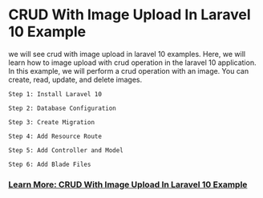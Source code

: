 # CRUD With Image Upload In Laravel 10 Example

we will see crud with image upload in laravel 10 examples. Here, we will learn how to image upload with crud operation in the laravel 10 application. In this example, we will perform a crud operation with an image. You can create, read, update, and delete images.

```
Step 1: Install Laravel 10

Step 2: Database Configuration

Step 3: Create Migration

Step 4: Add Resource Route

Step 5: Add Controller and Model

Step 6: Add Blade Files
```

### [Learn More: CRUD With Image Upload In Laravel 10 Example](https://websolutionstuff.com/post/crud-with-image-upload-in-laravel-10-example)
